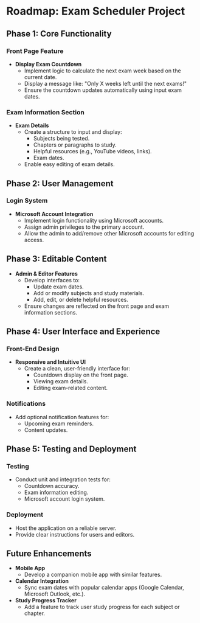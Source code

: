 # Roadmap: Exam Scheduler Project

## Phase 1: Core Functionality

### Front Page Feature
- **Display Exam Countdown**
  - Implement logic to calculate the next exam week based on the current date.
  - Display a message like: "Only X weeks left until the next exams!"
  - Ensure the countdown updates automatically using input exam dates.

### Exam Information Section
- **Exam Details**
  - Create a structure to input and display:
    - Subjects being tested.
    - Chapters or paragraphs to study.
    - Helpful resources (e.g., YouTube videos, links).
    - Exam dates.
  - Enable easy editing of exam details.

## Phase 2: User Management

### Login System
- **Microsoft Account Integration**
  - Implement login functionality using Microsoft accounts.
  - Assign admin privileges to the primary account.
  - Allow the admin to add/remove other Microsoft accounts for editing access.

## Phase 3: Editable Content
- **Admin & Editor Features**
  - Develop interfaces to:
    - Update exam dates.
    - Add or modify subjects and study materials.
    - Add, edit, or delete helpful resources.
  - Ensure changes are reflected on the front page and exam information sections.

## Phase 4: User Interface and Experience

### Front-End Design
- **Responsive and Intuitive UI**
  - Create a clean, user-friendly interface for:
    - Countdown display on the front page.
    - Viewing exam details.
    - Editing exam-related content.

### Notifications
- Add optional notification features for:
  - Upcoming exam reminders.
  - Content updates.

## Phase 5: Testing and Deployment

### Testing
- Conduct unit and integration tests for:
  - Countdown accuracy.
  - Exam information editing.
  - Microsoft account login system.

### Deployment
- Host the application on a reliable server.
- Provide clear instructions for users and editors.

## Future Enhancements
- **Mobile App**
  - Develop a companion mobile app with similar features.
- **Calendar Integration**
  - Sync exam dates with popular calendar apps (Google Calendar, Microsoft Outlook, etc.).
- **Study Progress Tracker**
  - Add a feature to track user study progress for each subject or chapter.
